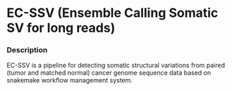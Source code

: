 # EC-SSV (Ensemble Calling Somatic SV for long reads)

### Description
EC-SSV is a pipeline for detecting somatic structural variations from paired (tumor and matched normal) cancer genome sequence data based on snakemake workflow management system.
